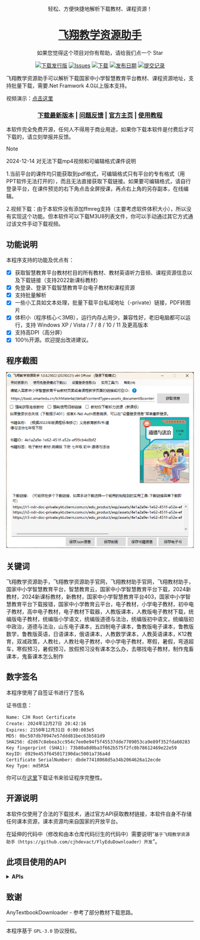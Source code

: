 <p align="center">轻松、方便快捷地解析下载教材、课程资源！</p>

<h1 align="center">
  <a href="https://github.com/cjhdevact/FlyEduDownloader">飞翔教学资源助手</a>
</h1>

<p align="center">如果您觉得这个项目对你有帮助，请给我们点一个 Star</p>

<p align="center">
  <a href="https://github.com/cjhdevact/FlyEduDownloader/releases/latest"><img src="https://img.shields.io/github/downloads/cjhdevact/FlyEduDownloader/total?color=%239F7AEA" alt="下载发行版"></a>
  <a href="#"><img src="https://img.shields.io/github/issues/cjhdevact/FlyEduDownloader?color=f76642" alt="Issues"></a>
  <a href="https://github.com/cjhdevact/FlyEduDownloader/releases/latest"><img src="https://img.shields.io/github/v/release/cjhdevact/FlyEduDownloader?color=%4CF4A8B4" alt="下载"></a>
  <a href="#"><img src="https://img.shields.io/github/release-date/cjhdevact/FlyEduDownloader?color=%23b0a3e8" alt="发布日期"></a>
  <a href="https://github.com/cjhdevact/FlyEduDownloader/commits/"><img src="https://img.shields.io/github/commit-activity/m/cjhdevact/FlyEduDownloader" alt="提交记录"></a>
</p>

飞翔教学资源助手可以解析下载国家中小学智慧教育平台教材、课程资源地址，支持批量下载，需要.Net Framwork 4.0以上版本支持。

视频演示：[点击这里](https://www.bilibili.com/video/BV1ZTAKeVE3E)

<h3 align="center">
  <a href="https://github.com/cjhdevact/FlyEduDownloader/releases/latest">下载最新版本</a> | <a href="https://cjhdevact.github.io/otherprojects/FlyEduDownloader/feedback.html">问题反馈</a> | <a href="https://cjhdevact.github.io/otherprojects/FlyEduDownloader/index.html">官方主页</a> | <a href="https://cjhdevact.github.io/otherprojects/FlyEduDownloader/Help/index.html">使用教程</a>
</h3>

本软件完全免费开源，任何人不得用于商业用途，如果你下载本软件是付费后才可下载的，请立刻举报并反馈。

> [!NOTE]
>
> 2024-12-14 对无法下载mp4视频和可编辑格式课件说明
>
> 1.当前平台的课件均只能获取到pdf格式，可编辑格式只有平台的专有格式（用PPT软件无法打开的），而且无法直接获取下载链接。如果要可编辑格式，请自行登录平台，在课件预览的右下角点击全屏授课，再点右上角的另存副本，在线编辑。
>
> 2.视频下载：由于本软件没有添加ffmreg支持（主要考虑软件体积大小），所以没有实现这个功能。但本软件可以下载M3U8列表文件，你可以手动通过其它方式通过该文件手动下载视频。

## 功能说明

本程序支持的功能及优点有：

- [x] 获取智慧教育平台教材栏目的所有教材、教材英语听力音频、课程资源信息以及下载链接（支持2022新课标教材）
- [x] 免登录、登录下载智慧教育平台电子教材和课程资源
- [x] 支持批量解析
- [x] 一些小工具如文本处理，批量下载平台私域地址（-private）链接，PDF转图片
- [x] 体积小（程序核心＜3MB），运行内存占用少，兼容性好，老旧电脑都可以运行，支持 Windows XP / Vista / 7 / 8 / 10 / 11 及更高版本
- [x] 支持高DPI（高分屏）
- [x] 100％开源。欢迎提出改进建议。

## 程序截图

![主程序界面](Assets/MainUI.png)

## 关键词

飞翔教学资源助手，飞翔教学资源助手官网，飞翔教材助手官网，飞翔教材助手，国家中小学智慧教育平台，智慧教育云，国家中小学智慧教育平台下载，2024新教材，2024新课标教材，新教材，国家中小学智慧教育平台403，国家中小学智慧教育平台下载报错，国家中小学教育云平台，电子教材，小学电子教材，初中电子教材，高中电子教材，电子教材下载器，人教版课本，人教版电子教材下载，统编版电子教材，统编版小学语文，统编版道德与法治，统编版初中语文，统编版初中政治，道德与法治，山东电子课本，五四制电子课本，鲁教版电子课本，鲁教版数学，鲁教版英语，日语课本，俄语课本，人教数学课本，人教英语课本，K12教育，双减政策，人教社，人教社电子教材，中小学电子教材，寒假，暑假，弯道超车，寒假预习，暑假预习，放假预习没有课本怎么办，去哪找电子教材，制作鬼畜课本，鬼畜课本怎么制作

## 数字签名

本程序使用了自签证书进行了签名

证书信息：
```
Name: CJH Root Certificate
Create: ‎2024‎年‎12‎月‎27‎日 20:42:16
Expires: ‎2150‎年‎12‎月‎31‎日 0:00:003e5
MD5: 0bc507db70947e57ddd81bec63b581d9
SHA256: d2d67c8ebea3cc954c7ee0e94f5f45537dde7709053ca9e89f352fda60283
Key fingerprint (SHA1): 73b80a8d0ba3f662b575f2fc0b78612469e22e59
KeyID: d929e453f645017190dac5001a736a4d
Certificate SerialNumber: dbde77418068d5a34b2064626a12ecde
Key Type: md5RSA
```

你可以在[这里](/Src/FlyEduDownloader/res/rootcert.cer)下载证书来验证程序完整性。

## 开源说明

本软件仅使用了合法的下载技术，通过官方API获取教材链接，本软件自身不存储任何课本资源，课本资源均来自国家的开放平台。

在延伸的代码中（修改和由本仓库代码衍生的代码中）需要说明“`基于飞翔教学资源助手（https://github.com/cjhdevact/FlyEduDownloader）开发`”。

## 此项目使用的API
<details><summary><b>APIs</b></summary>

### 智慧教育平台教材下载

#### 链接格式：

普通教材：
`https://basic.smartedu.cn/tchMaterial/detail?contentType=assets_document&contentId=（教材contentId）&catalogType=tchMaterial&subCatalog=tchMaterial`

资源包教材：
`https://basic.smartedu.cn/tchMaterial/detail?contentType=thematic_course&contentId=（教材contentId）&catalogType=tchMaterial&subCatalog=tchMateria`

#### 解析接口：

普通教材：
`https://s-file-2.ykt.cbern.com.cn/zxx/ndrv2/resources/tch_material/details/（教材contentId）.json`

资源包教材：
`https://s-file-1.ykt.cbern.com.cn/zxx/ndrs/special_edu/thematic_course/（教材contentId）/resources/list.json`

英语听力：
`https://s-file-1.ykt.cbern.com.cn/zxx/ndrs/resources/（教材contentId）/relation_audios.json`

#### 示例网页链接

普通教材：

`https://basic.smartedu.cn/tchMaterial/detail?contentType=assets_document&contentId=bdc00134-465d-454b-a541-dcd0cec4d86e&catalogType=tchMaterial&subCatalog=tchMaterial` 

带资源包教材：

`https://basic.smartedu.cn/tchMaterial/detail?contentType=thematic_course&contentId=2afcdb56-6fce-8c99-0bc9-e9dd33b5c51c&catalogType=tchMaterial&subCatalog=tchMaterial`

### 智慧教育平台课程资源下载

#### 链接格式：

教育部资源：

`https://basic.smartedu.cn/syncClassroom/classActivity?activityId=（资源包activityId）&chapterId=&teachingmaterialId=&fromPrepare=0` 

学校提供网课：

`https://basic.smartedu.cn/qualityCourse?courseId=（资源包teachingmaterialId）&chapterId=&teachingmaterialId=&fromPrepare=0&classHourId=lesson_1`

备课：

`https://basic.smartedu.cn/syncClassroom/prepare/detail?lessonId=（资源包lessonId）&chapterId=&teachingmaterialId=&fromPrepare=1&classHourId=lesson_1`

#### 解析接口：

动态解析，解析里面的资源文件和标题，但是要带上X-Nd-Auth标头：

教育部资源：

`https://s-file-1.ykt.cbern.com.cn/zxx/ndrv2/national_lesson/resources/details/（资源包activityId）.json`

学校提供网课：

`https://s-file-2.ykt.cbern.com.cn/zxx/ndrv2/resources/（资源包teachingmaterialId）.json`

备课：

`https://s-file-2.ykt.cbern.com.cn/zxx/ndrv2/prepare_lesson/resources/details/（资源包lessonId）.json`

#### 示例网页链接

教育部资源：

`https://basic.smartedu.cn/syncClassroom/classActivity?activityId=f15feef1-b908-44f5-a765-500b9395c313&chapterId=8d6cc118-a169-3ea1-9a45-31cc841ad239&teachingmaterialId=4a4aa279-8dc6-4098-b45f-dd3f7d5a61b2&fromPrepare=0` 

学校提供网课：

`https://basic.smartedu.cn/qualityCourse?courseId=8ae7e48f-842c-12fc-0184-35dacdee016f&chapterId=8ae5c0d4-cfd4-34d1-9757-0295bd0c55ed&teachingmaterialId=4a4aa279-8dc6-4098-b45f-dd3f7d5a61b2&fromPrepare=0&classHourId=lesson_1`

备课：

`https://basic.smartedu.cn/syncClassroom/prepare/detail?lessonId=8aee80a5-6b86-5bc9-016b-87465e6e0290&chapterId=5bb731e1-cdac-3984-a977-3d44c5d2d809&teachingmaterialId=4a4aa279-8dc6-4098-b45f-dd3f7d5a61b2&fromPrepare=1&classHourId=lesson_1`

</details>


## 致谢

AnyTextbookDownloader - 参考了部分教材下载思路。

------------


本程序基于 `GPL-3.0` 协议授权。
